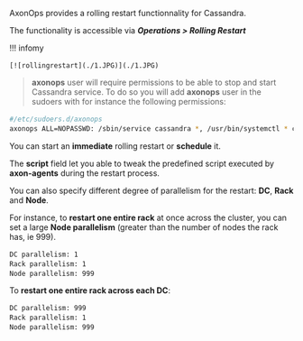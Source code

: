 AxonOps provides a rolling restart functionnality for Cassandra.

The functionality is accessible via ***Operations > Rolling Restart***

!!! infomy 

    [![rollingrestart](./1.JPG)](./1.JPG)

> **axonops** user will require permissions to be able to stop and start Cassandra service. To do so you will add **axonops** user in the sudoers with for instance the following permissions:
``` bash
#/etc/sudoers.d/axonops
axonops ALL=NOPASSWD: /sbin/service cassandra *, /usr/bin/systemctl * cassandra*
```



You can start an **immediate** rolling restart or **schedule** it.

The **script** field let you able to tweak the predefined script executed by **axon-agents** during the restart process.

You can also specify different degree of parallelism for the restart: **DC**, **Rack** and **Node**.

For instance, to **restart one entire rack** at once across the cluster, you can set a large **Node parallelism** (greater than the number of nodes the rack has, ie 999).
``` bash
DC parallelism: 1
Rack parallelism: 1
Node parallelism: 999
```


To **restart one entire rack across each DC**:
``` bash
DC parallelism: 999
Rack parallelism: 1
Node parallelism: 999
```




